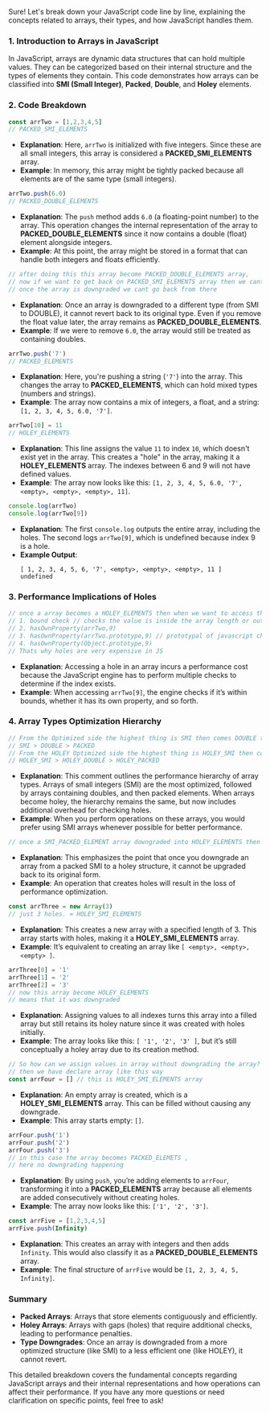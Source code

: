 Sure! Let's break down your JavaScript code line by line, explaining the concepts related to arrays, their types, and how JavaScript handles them. 

### 1. Introduction to Arrays in JavaScript
In JavaScript, arrays are dynamic data structures that can hold multiple values. They can be categorized based on their internal structure and the types of elements they contain. This code demonstrates how arrays can be classified into **SMI (Small Integer)**, **Packed**, **Double**, and **Holey** elements.

### 2. Code Breakdown

```javascript
const arrTwo = [1,2,3,4,5]
// PACKED_SMI_ELEMENTS
```
- **Explanation**: Here, `arrTwo` is initialized with five integers. Since these are all small integers, this array is considered a **PACKED_SMI_ELEMENTS** array. 
- **Example**: In memory, this array might be tightly packed because all elements are of the same type (small integers).

```javascript
arrTwo.push(6.0)
// PACKED_DOUBLE_ELEMENTS
```
- **Explanation**: The `push` method adds `6.0` (a floating-point number) to the array. This operation changes the internal representation of the array to **PACKED_DOUBLE_ELEMENTS** since it now contains a double (float) element alongside integers.
- **Example**: At this point, the array might be stored in a format that can handle both integers and floats efficiently.

```javascript
// after doing this this array become PACKED_DOUBLE_ELEMENTS array, 
// now if we want to get back on PACKED_SMI_ELEMENTS array then we cant go back even if you delete that particular value we still cant got back
// once the array is downgraded we cant go back from there
```
- **Explanation**: Once an array is downgraded to a different type (from SMI to DOUBLE), it cannot revert back to its original type. Even if you remove the float value later, the array remains as **PACKED_DOUBLE_ELEMENTS**.
- **Example**: If we were to remove `6.0`, the array would still be treated as containing doubles.

```javascript
arrTwo.push('7')
// PACKED_ELEMENTS
```
- **Explanation**: Here, you're pushing a string (`'7'`) into the array. This changes the array to **PACKED_ELEMENTS**, which can hold mixed types (numbers and strings).
- **Example**: The array now contains a mix of integers, a float, and a string: `[1, 2, 3, 4, 5, 6.0, '7']`.

```javascript
arrTwo[10] = 11
// HOLEY_ELEMENTS
```
- **Explanation**: This line assigns the value `11` to index `10`, which doesn't exist yet in the array. This creates a "hole" in the array, making it a **HOLEY_ELEMENTS** array. The indexes between 6 and 9 will not have defined values.
- **Example**: The array now looks like this: `[1, 2, 3, 4, 5, 6.0, '7', <empty>, <empty>, <empty>, 11]`.

```javascript
console.log(arrTwo)
console.log(arrTwo[9])
```
- **Explanation**: The first `console.log` outputs the entire array, including the holes. The second logs `arrTwo[9]`, which is undefined because index 9 is a hole.
- **Example Output**: 
  ```plaintext
  [ 1, 2, 3, 4, 5, 6, '7', <empty>, <empty>, <empty>, 11 ]
  undefined
  ```

### 3. Performance Implications of Holes
```javascript
// once a array becomes a HOLEY_ELEMENTS then when we want to access the hole elements we have to go through 4 type of checks
// 1. bound check // checks the value is inside the array length or outside the array length
// 2. hasOwnProperty(arrTwo,9)
// 3. hasOwnProperty(arrTwo.prototype,9) // prototypal of javascript checking
// 4. hasOwnProperty(Object.prototype,9)
// Thats why holes are very expensive in JS
```
- **Explanation**: Accessing a hole in an array incurs a performance cost because the JavaScript engine has to perform multiple checks to determine if the index exists. 
- **Example**: When accessing `arrTwo[9]`, the engine checks if it’s within bounds, whether it has its own property, and so forth.

### 4. Array Types Optimization Hierarchy
```javascript
// From the Optimized side the highest thing is SMI then comes DOUBLE then PACKED
// SMI > DOUBLE > PACKED
// From the HOLEY Optimized side the highest thing is HOLEY_SMI then comes HOLEY_DOUBLE then HOLEY_PACKED
// HOLEY_SMI > HOLEY_DOUBLE > HOLEY_PACKED
```
- **Explanation**: This comment outlines the performance hierarchy of array types. Arrays of small integers (SMI) are the most optimized, followed by arrays containing doubles, and then packed elements. When arrays become holey, the hierarchy remains the same, but now includes additional overhead for checking holes.
- **Example**: When you perform operations on these arrays, you would prefer using SMI arrays whenever possible for better performance.

```javascript
// once a SMI_PACKED_ELEMENT array downgraded into HOLEY_ELEMENTS then it cant upgraded back
```
- **Explanation**: This emphasizes the point that once you downgrade an array from a packed SMI to a holey structure, it cannot be upgraded back to its original form.
- **Example**: An operation that creates holes will result in the loss of performance optimization.

```javascript
const arrThree = new Array(3)
// just 3 holes. = HOLEY_SMI_ELEMENTS
```
- **Explanation**: This creates a new array with a specified length of 3. This array starts with holes, making it a **HOLEY_SMI_ELEMENTS** array.
- **Example**: It’s equivalent to creating an array like `[ <empty>, <empty>, <empty> ]`.

```javascript
arrThree[0] = '1'
arrThree[1] = '2'
arrThree[2] = '3'
// now this array become HOLEY_ELEMENTS
// means that it was downgraded
```
- **Explanation**: Assigning values to all indexes turns this array into a filled array but still retains its holey nature since it was created with holes initially.
- **Example**: The array looks like this: `[ '1', '2', '3' ]`, but it’s still conceptually a holey array due to its creation method.

```javascript
// So how can we assign values in array without downgrading the array? 
// then we have declare array like this way
const arrFour = [] // this is HOLEY_SMI_ELEMENTS array
```
- **Explanation**: An empty array is created, which is a **HOLEY_SMI_ELEMENTS** array. This can be filled without causing any downgrade.
- **Example**: This array starts empty: `[]`.

```javascript
arrFour.push('1')
arrFour.push('2')
arrFour.push('3') 
// in this case the array becomes PACKED_ELEMETS , 
// here no downgrading happening
```
- **Explanation**: By using `push`, you’re adding elements to `arrFour`, transforming it into a **PACKED_ELEMENTS** array because all elements are added consecutively without creating holes.
- **Example**: The array now looks like this: `['1', '2', '3']`.

```javascript
const arrFive = [1,2,3,4,5]
arrFive.push(Infinity)
```
- **Explanation**: This creates an array with integers and then adds `Infinity`. This would also classify it as a **PACKED_DOUBLE_ELEMENTS** array.
- **Example**: The final structure of `arrFive` would be `[1, 2, 3, 4, 5, Infinity]`.

### Summary
- **Packed Arrays**: Arrays that store elements contiguously and efficiently.
- **Holey Arrays**: Arrays with gaps (holes) that require additional checks, leading to performance penalties.
- **Type Downgrades**: Once an array is downgraded from a more optimized structure (like SMI) to a less efficient one (like HOLEY), it cannot revert.

This detailed breakdown covers the fundamental concepts regarding JavaScript arrays and their internal representations and how operations can affect their performance. If you have any more questions or need clarification on specific points, feel free to ask!